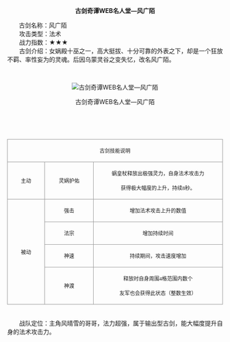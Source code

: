  <p style="TEXT-ALIGN:center"><B>古剑奇谭WEB名人堂—风广陌</B>
 
<p>&nbsp;&nbsp;&nbsp;&nbsp;&nbsp;&nbsp;&nbsp;古剑名称：风广陌<br>　　攻击类型：法术<br>　　战力指数：★★★<br>　　古剑介绍：女娲殿十巫之一，高大挺拔、十分可靠的外表之下，却是一个狂放不羁、率性妄为的灵魂。后因乌蒙灵谷之变失忆，改名风广陌。</p><p>&nbsp;</p><p style="text-align: center;"><img title="古剑奇谭WEB名人堂—风广陌" alt="古剑奇谭WEB名人堂—风广陌" src="http://dev.36b.me/current/gjqt/img/resource/505.jpg"></p><p style="text-align: center;">古剑奇谭WEB名人堂—风广陌</p><p>&nbsp;</p><p>&nbsp;</p><table width="529"><tbody><tr style="height: 38px;"><td style="padding: 1px; border: 1px solid rgb(150, 150, 150);" colspan="3" valign="middle" width="529"><p style="text-align: center;"><span style="font-family: 宋体; font-size: 12px;">古剑技能说明</span></p></td></tr><tr style="height: 74px;"><td style="border-width: medium 1px 1px; border-style: none solid solid; border-color: currentColor rgb(150, 150, 150) rgb(150, 150, 150); padding: 1px;" valign="middle" width="90"><p style="text-align: center;"><span style="font-family: 宋体; font-size: 12px;">主动</span></p></td><td style="border-width: 1px 1px 1px medium; border-style: solid solid solid none; border-color: rgb(150, 150, 150) rgb(150, 150, 150) rgb(150, 150, 150) currentColor; padding: 1px;" valign="middle" width="119"><p style="text-align: center;"><span style="font-family: 宋体; font-size: 12px;">灵娲护佑</span></p></td><td style="border-width: 1px 1px 1px medium; border-style: solid solid solid none; border-color: rgb(150, 150, 150) rgb(150, 150, 150) rgb(150, 150, 150) currentColor; padding: 1px;" valign="middle" width="321"><p style="text-align: center;"><span style="font-family: 宋体; font-size: 12px;">蜗皇杖释放出极强灵力，自身法术攻击力</span></p><p style="text-align: center;"><span style="font-family: 宋体; font-size: 12px;">获得极大幅度的上升，持续<span style="font-family: Times New Roman;">8</span><span style="font-family: 宋体;">秒。</span></span></p></td></tr><tr style="height: 38px;"><td style="border-width: medium 1px 1px; border-style: none solid solid; border-color: currentColor rgb(150, 150, 150) rgb(150, 150, 150); padding: 1px;" rowspan="4" valign="middle" width="90"><p style="text-align: center;"><span style="font-family: 宋体; font-size: 12px;">被动</span></p></td><td style="border-width: medium 1px 1px medium; border-style: none solid solid none; border-color: currentColor rgb(150, 150, 150) rgb(150, 150, 150) currentColor; padding: 1px;" valign="middle" width="119"><p style="text-align: center;"><span style="font-family: 宋体; font-size: 12px;">强击</span></p></td><td style="border-width: medium 1px 1px medium; border-style: none solid solid none; border-color: currentColor rgb(150, 150, 150) rgb(150, 150, 150) currentColor; padding: 1px;" valign="middle" width="321"><p style="text-align: center;"><span style="font-family: 宋体; font-size: 12px;">增加法术攻击上升的数值</span></p></td></tr><tr style="height: 38px;"><td style="border-width: medium 1px 1px medium; border-style: none solid solid none; border-color: currentColor rgb(150, 150, 150) rgb(150, 150, 150) currentColor; padding: 1px;" valign="middle" width="119"><p style="text-align: center;"><span style="font-family: 宋体; font-size: 12px;">法宗</span></p></td><td style="border-width: medium 1px 1px medium; border-style: none solid solid none; border-color: currentColor rgb(150, 150, 150) rgb(150, 150, 150) currentColor; padding: 1px;" valign="middle" width="321"><p style="text-align: center;"><span style="font-family: 宋体; font-size: 12px;">增加持续时间</span></p></td></tr><tr style="height: 38px;"><td style="border-width: medium 1px 1px medium; border-style: none solid solid none; border-color: currentColor rgb(150, 150, 150) rgb(150, 150, 150) currentColor; padding: 1px;" valign="middle" width="119"><p style="text-align: center;"><span style="font-family: 宋体; font-size: 12px;">神速</span></p></td><td style="border-width: medium 1px 1px medium; border-style: none solid solid none; border-color: currentColor rgb(150, 150, 150) rgb(150, 150, 150) currentColor; padding: 1px;" valign="middle" width="321"><p style="text-align: center;"><span style="font-family: 宋体; font-size: 12px;">持续期间，攻击速度增加</span></p></td></tr><tr style="height: 75px;"><td style="border-width: medium 1px 1px medium; border-style: none solid solid none; border-color: currentColor rgb(150, 150, 150) rgb(150, 150, 150) currentColor; padding: 1px;" valign="middle" width="119"><p style="text-align: center;"><span style="font-family: 宋体; font-size: 12px;">神渡</span></p></td><td style="border-width: medium 1px 1px medium; border-style: none solid solid none; border-color: currentColor rgb(150, 150, 150) rgb(150, 150, 150) currentColor; padding: 1px;" valign="middle" width="321"><p style="text-align: center;"><span style="font-family: 宋体; font-size: 12px;">释放时自身周围<span style="font-family: Times New Roman;">4</span><span style="font-family: 宋体;">格范围内数个</span></span></p><p style="text-align: center;"><span style="font-family: 宋体; font-size: 12px;">友军也会获得此状态（整数生效）</span></p></td></tr></tbody></table><p><br>　　战队定位：主角风晴雪的哥哥，法力超强，属于输出型古剑，能大幅度提升自身的法术攻击力。</p>
